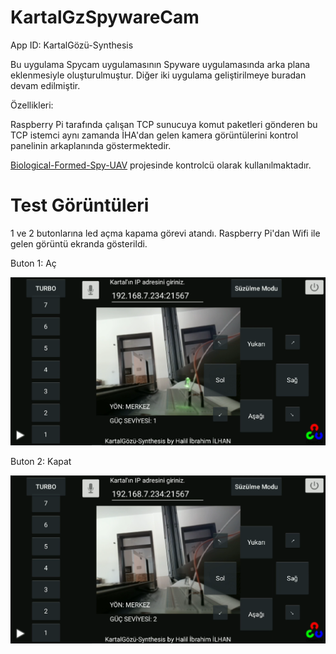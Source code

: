 # KartalGzSpywareCam
App ID: KartalGözü-Synthesis

Bu uygulama Spycam uygulamasının Spyware uygulamasında arka plana eklenmesiyle oluşturulmuştur. Diğer iki uygulama geliştirilmeye buradan devam edilmiştir.

Özellikleri:

Raspberry Pi tarafında çalışan TCP sunucuya komut paketleri gönderen bu TCP istemci aynı zamanda İHA'dan gelen kamera görüntülerini kontrol panelinin arkaplanında göstermektedir.

[Biological-Formed-Spy-UAV](https://github.com/hybrayhem38/Biological-Formed-Spy-UAV) projesinde kontrolcü olarak kullanılmaktadır.

# Test Görüntüleri
1 ve 2 butonlarına led açma kapama görevi atandı. Raspberry Pi'dan Wifi ile gelen görüntü ekranda gösterildi.


Buton 1: Aç


<img src="screenshots/led_open.png" width="640">



Buton 2: Kapat


<img src="screenshots/led_close.png" width="640">
